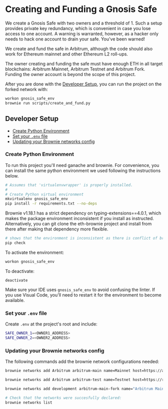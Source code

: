 # Creating and Funding a Gnosis Safe<!-- omit in toc --> 

We create a Gnosis Safe with two owners and a threshold of 1. Such a setup
provides private key redundancy, which is convenient in case you lose access to
one account. A warning is warranted, however, as a hacker only needs to hack one
account to drain your safe. You've been warned!

We create and fund the safe in Arbitrum, although the code should also work for
Ethereum mainnet and other Ethereum L2 roll-ups.

The owner creating and funding the safe must have enough ETH in all target blockchains: Arbitrum Mainnet, Arbitrum Testnet and Arbitrum Fork. Funding the owner account is beyond the scope of this project.

After you are done with the [Developer Setup](#development-setup), you can run
the project on the forked network with:

```bash
workon gnosis_safe_env
brownie run scripts/create_and_fund.py
```

## Developer Setup<!-- omit in toc --> 

- [Create Python Environment](#create-python-environment)
- [Set your `.env` file](#set-your-env-file)
- [Updating your Brownie networks config](#updating-your-brownie-networks-config)

### Create Python Environment

To run this project you'll need ganache and brownie. For convenience,
you can install the same python environment we used following the instructions below. 

```bash
# Assumes that 'virtualenvwrapper' is properly installed.
#
# Create Python virtual environment
mkvirtualenv gnosis_safe_env
pip install -r requirements.txt --no-deps
```

Brownie v1.18.1 has a strict dependency on typing-extensions==4.0.1, which makes
the package environment inconsistent if you install as instructed. 
Alternatively, you can git clone the eth-brownie project and install from there 
after making that dependency more flexible.

```bash
# shows that the environment is inconsistent as there is conflict of brownie with typing-extensions. This conflict should not affect functionality.
pip check
```

To activate the environment:

```bash
workon gnosis_safe_env
```

To deactivate:

```
deactivate
```

Make sure your IDE uses `gnosis_safe_env` to avoid confusing the linter. If you
use Visual Code, you'll need to restart it for the environment to become available.

### Set your `.env` file

Create `.env` at the project's root and include:

```bash
SAFE_OWNER_1=<OWNER1_ADDRESS>
SAFE_OWNER_2=<OWNER2_ADDRESS>
```

### Updating your Brownie networks config

The following commands add the brownie network configurations needed:

```bash
brownie networks add Arbitrum arbitrum-main name=Mainnet host=https://arb1.arbitrum.io/rpc chainid=42161 explorer=https://api.arbiscan.io/api multicall2=0x5B5CFE992AdAC0C9D48E05854B2d91C73a003858

brownie networks add Arbitrum arbitrum-test name=Testnet host=https://rinkeby.arbitrum.io/rpc chainid=421611 explorer=https://testnet.arbiscan.io/api multicall2=0x5B5CFE992AdAC0C9D48E05854B2d91C73a003858

brownie networks add development arbitrum-main-fork name="Arbitrum Mainnet Fork" cmd=ganache-cli host=http://127.0.0.1 fork=arbitrum-main evm_version=istanbul mnemonic=brownie gas_limit=12000000 port=8545 accounts=10

# Check that the networks were succesfully declared:
brownie networks list
```